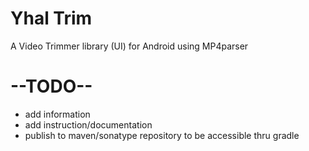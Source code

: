 # Yhal Trim
 A Video Trimmer library (UI) for Android using MP4parser

# --TODO--
* add information
* add instruction/documentation
* publish to maven/sonatype repository to be accessible thru gradle


